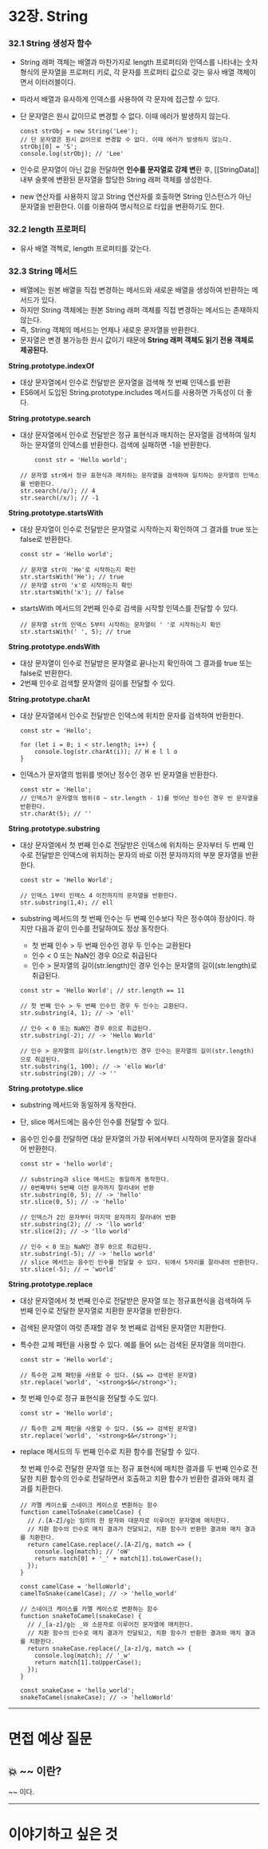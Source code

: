 # 32장. String

### 32.1 String 생성자 함수

- String 래퍼 객체는 배열과 마찬가지로 length 프로퍼티와 인덱스를 나타내는 숫자 형식의 문자열을 프로퍼티 키로, 각 문자를 프로퍼티 값으로 갖는 유사 배열 객체이면서 이터러블이다.
- 따라서 배열과 유사하게 인덱스를 사용하여 각 문자에 접근할 수 있다.
- 단 문자열은 원시 값이므로 변경할 수 없다. 이때 에러가 발생하지 않는다.
    
    ```tsx
    const strObj = new String('Lee');
    // 단 문자열은 원시 값이므로 변경할 수 없다. 이때 에러가 발생하지 않는다.
    strObj[0] = 'S';
    console.log(strObj); // 'Lee'
    ```
    
- 인수로 문자열이 아닌 값을 전달하면 **인수를 문자열로 강제 변**환 후, [[StringData]] 내부 슬롯에 변환된 문자열을 할당한 String 래퍼 객체를 생성한다.
- new 연산자를 사용하지 않고 String 연산자를 호출하면 String 인스턴스가 아닌 문자열을 반환한다. 이를 이용하여 명시적으로 타입을 변환하기도 한다.

### 32.2 length 프로퍼티

- 유사 배열 객첵로, length 프로퍼티를 갖는다.

### 32.3 String 메서드

- 배열에는 원본 배열을 직접 변경하는 메서드와 새로운 배열을 생성하여 반환하는 메서드가 있다.
- 하지만 String 객체에는 원본 String 래퍼 객체를 직접 변경하는 메서드는 존재하지 않는다.
- 즉, String 객체의 메서드는 언제나 새로운 문자열을 반환한다.
- 문자열은 변경 불가능한 원시 값이기 때문에 **String 래퍼 객체도 읽기 전용 객체로 제공된다.**

**String.prototype.indexOf**

- 대상 문자열에서 인수로 전달받은 문자열을 검색해 첫 번째 인덱스를 반환
- ES6에서 도입된 String.prototype.includes 메서드를 사용하면 가독성이 더 좋다.

**String.prototype.search**

- 대상 문자열에서 인수로 전달받은 정규 표현식과 매치하는 문자열을 검색하여 일치하는 문자열의 인덱스를 반환한다. 검색에 실패하면 -1을 반환한다.
    
    ```tsx
    	const str = 'Hello world';
    
    // 문자열 str에서 정규 표현식과 매치하는 문자열을 검색하여 일치하는 문자열의 인덱스를 반환한다.
    str.search(/o/); // 4
    str.search(/x/); // -1
    ```
    

**String.prototype.startsWith**

- 대상 문자열이 인수로 전달받은 문자열로 시작하는지 확인하여 그 결과를 true 또는 false로 반환한다.
    
    ```tsx
    const str = 'Hello world';
    
    // 문자열 str이 'He'로 시작하는지 확인
    str.startsWith('He'); // true
    // 문자열 str이 'x'로 시작하는지 확인
    str.startsWith('x'); // false
    ```
    
- startsWith 메서드의 2번째 인수로 검색을 시작할 인덱스를 전달할 수 있다.
    
    ```tsx
    // 문자열 str의 인덱스 5부터 시작하는 문자열이 ' '로 시작하는지 확인
    str.startsWith(' ', 5); // true
    ```
    

**String.prototype.endsWith**

- 대상 문자열이 인수로 전달받은 문자열로 끝나는지 확인하여 그 결과를 true 또는 false로 반환한다.
- 2번째 인수로 검색할 문자열의 길이를 전달할 수 있다.

**String.prototype.charAt**

- 대상 문자열에서 인수로 전달받은 인덱스에 위치한 문자를 검색하여 반환한다.
    
    ```tsx
    const str = 'Hello';
    
    for (let i = 0; i < str.length; i++) {
    	console.log(str.charAt(i)); // H e l l o
    }
    ```
    
- 인덱스가 문자열의 범위를 벗어난 정수인 경우 빈 문자열을 반환한다.
    
    ```tsx
    const str = 'Hello';
    // 인덱스가 문자열의 범위(0 ~ str.length - 1)를 벗어난 정수인 경우 빈 문자열을 반환한다.
    str.charAt(5); // ''
    ```
    

**String.prototype.substring**

- 대상 문자열에서 첫 번째 인수로 전달받은 인덱스에 위치하는 문자부터 두 번째 인수로 전달받은 인덱스에 위치하는 문자의 바로 이전 문자까지의 부분 문자열을 반환한다.
    
    ```tsx
    const str = 'Hello World';
    
    // 인덱스 1부터 인덱스 4 이전까지의 문자열을 반환한다.
    str.substring(1,4); // ell
    ```
    
- substring 메서드의 첫 번째 인수는 두 번째 인수보다 작은 정수여야 정상이다. 하지만 다음과 같이 인수를 전달하여도 정상 동작한다.
    - 첫 번째 인수 > 두 번째 인수인 경우 두 인수는 교환된다
    - 인수 < 0 또는 NaN인 경우 0으로 취급된다
    - 인수 > 문자열의 길이(str.length)인 경우 인수는 문자열의 길이(str.length)로 취급된다.
    
    ```tsx
    const str = 'Hello World'; // str.length == 11
    
    // 첫 번째 인수 > 두 번째 인수인 경우 두 인수는 교환된다.
    str.substring(4, 1); // -> 'ell'
    
    // 인수 < 0 또는 NaN인 경우 0으로 취급된다.
    str.substring(-2); // -> 'Hello World'
    
    // 인수 > 문자열의 길이(str.length)인 경우 인수는 문자열의 길이(str.length)으로 취급된다.
    str.substring(1, 100); // -> 'ello World'
    str.substring(20); // -> ''
    ```
    

**String.prototype.slice**

- substring 메서드와 동일하게 동작한다.
- 단, slice 메서드에는 음수인 인수를 전달할 수 있다.
- 음수인 인수를 전달하면 대상 문자열의 가장 뒤에서부터 시작하여 문자열을 잘라내어 반환한다.
    
    ```tsx
    const str = 'hello world';
    
    // substring과 slice 메서드는 동일하게 동작한다.
    // 0번째부터 5번째 이전 문자까지 잘라내어 반환
    str.substring(0, 5); // -> 'hello'
    str.slice(0, 5); // -> 'hello'
    
    // 인덱스가 2인 문자부터 마지막 문자까지 잘라내어 반환
    str.substring(2); // -> 'llo world'
    str.slice(2); // -> 'llo world'
    
    // 인수 < 0 또는 NaN인 경우 0으로 취급된다.
    str.substring(-5); // -> 'hello world'
    // slice 메서드는 음수인 인수를 전달할 수 있다. 뒤에서 5자리를 잘라내어 반환한다.
    str.slice(-5); // ⟶ 'world'
    ```
    

**String.prototype.replace**

- 대상 문자열에서 첫 번째 인수로 전달받은 문자열 또는 정규표현식을 검색하여 두 번째 인수로 전달한 문자열로 치환한 문자열을 반환한다.
- 검색된 문자열이 여럿 존재할 경우 첫 번째로 검색된 문자열만 치환한다.
- 특수한 교체 패턴을 사용할 수 있다. 예를 들어 `$&`는 검색된 문자열을 의미한다.
    
    ```tsx
    const str = 'Hello world';
    
    // 특수한 교체 패턴을 사용할 수 있다. ($& => 검색된 문자열)
    str.replace('world', '<strong>$&</strong>');
    ```
    
- 첫 번째 인수로 정규 표현식을 전달할 수도 있다.
    
    ```tsx
    const str = 'Hello world';
    
    // 특수한 교체 패턴을 사용할 수 있다. ($& => 검색된 문자열)
    str.replace('world', '<strong>$&</strong>');
    ```
    
- replace 메서드의 두 번째 인수로 치환 함수를 전달할 수 있다.
    
    첫 번째 인수로 전달한 문자열 또는 정규 표현식에 매치한 결과를 두 번째 인수로 전달한 치환 함수의 인수로 전달하면서 호출하고 치환 함수가 반환한 결과와 매치 결과를 치환한다.
    
    ```tsx
    // 카멜 케이스를 스네이크 케이스로 변환하는 함수
    function camelToSnake(camelCase) {
      // /.[A-Z]/g는 임의의 한 문자와 대문자로 이루어진 문자열에 매치한다.
      // 치환 함수의 인수로 매치 결과가 전달되고, 치환 함수가 반환한 결과와 매치 결과를 치환한다.
      return camelCase.replace(/.[A-Z]/g, match => {
        console.log(match); // 'oW'
        return match[0] + '_' + match[1].toLowerCase();
      });
    }
    
    const camelCase = 'helloWorld';
    camelToSnake(camelCase); // -> 'hello_world'
    
    // 스네이크 케이스를 카멜 케이스로 변환하는 함수
    function snakeToCamel(snakeCase) {
      // /_[a-z]/g는 _와 소문자로 이루어진 문자열에 매치한다.
      // 치환 함수의 인수로 매치 결과가 전달되고, 치환 함수가 반환한 결과와 매치 결과를 치환한다.
      return snakeCase.replace(/_[a-z]/g, match => {
        console.log(match); // '_w'
        return match[1].toUpperCase();
      });
    }
    
    const snakeCase = 'hello_world';
    snakeToCamel(snakeCase); // -> 'helloWorld'
    ```

---

# 면접 예상 질문

## 💥 ~~ 이란?

~~ 이다.

---

# 이야기하고 싶은 것
